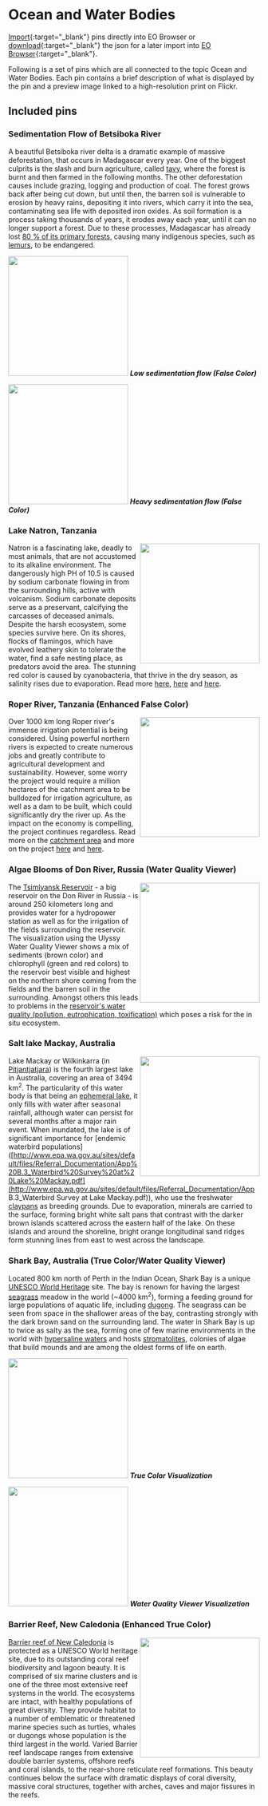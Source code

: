 # Ocean and Water Bodies 

[Import](https://apps.sentinel-hub.com/eo-browser/?sharedPinsListId=f2395499-7d59-43d7-9f6f-f1557ff34bae){:target="_blank"} pins directly into EO Browser or [download](Ocean_and_Water_Bodies.json){:target="_blank"} the json for a later import into [EO Browser](https://apps.sentinel-hub.com/eo-browser/?zoom=10&lat=41.9&lng=12.5&themeId=DEFAULT-THEME){:target="_blank"}.

Following is a set of pins which are all connected to the topic Ocean and Water Bodies. Each pin contains a brief description of what is displayed by the pin and a preview image linked to a high-resolution print on Flickr.

## Included pins 

### Sedimentation Flow of Betsiboka River 

A beautiful Betsiboka river delta is a dramatic example of massive deforestation, that occurs in Madagascar every year. One of the biggest culprits is the slash and burn agriculture, called [tavy](https://www.madamagazine.com/en/english-tavy-kahlschlag-einer-insel/), where the forest is burnt and then farmed in the following months. The other deforestation causes include grazing, logging and production of coal. The forest grows back after being cut down, but until then, the barren soil is vulnerable to erosion by heavy rains, depositing it into rivers, which carry it into the sea, contaminating sea life with deposited iron oxides. As soil formation is a process taking thousands of years, it erodes away each year, until it can no longer support a forest. Due to these processes, Madagascar has already lost [80 % of its primary forests](https://www.eoi.es/blogs/guidopreti/2014/02/04/deforestation-in-madagascar-a-threat-to-its-biodiversity/), causing many indigenous species, such as [lemurs](https://monkeysandmountains.com/lemurs-madagascar/), to be endangered.

[<img src="fig/betsiboka_low_thumbnail.jpg" width="240">](https://www.flickr.com/photos/sentinelhub/31984210167/in/album-72157715042342946/) 
***Low sedimentation flow (False Color)***

[<img src="fig/betsiboka_high_thumbnail.jpg" width="240">](https://www.flickr.com/photos/sentinelhub/46200454534/in/album-72157715042342946/) ***Heavy sedimentation flow (False Color)***


### Lake Natron, Tanzania
[<img src="fig/natron_thumbnail.jpg" align="right" width="240">](https://www.flickr.com/photos/sentinelhub/49378677431/in/album-72157715042342946/)
Natron is a fascinating lake, deadly to most animals, that are not accustomed to its alkaline environment. The dangerously high PH of 10.5 is caused by sodium carbonate flowing in from the surrounding hills, active with volcanism. Sodium carbonate deposits serve as a preservant, calcifying the carcasses of deceased animals. Despite the harsh ecosystem, some species survive here. On its shores, flocks of flamingos, which have evolved leathery skin to tolerate the water, find a safe nesting place, as predators avoid the area. The stunning red color is caused by cyanobacteria, that thrive in the dry season, as salinity rises due to evaporation. Read more [here](https://www.smithsonianmag.com/travel/flamingos-find-life-among-death-180959265/), [here](https://earthobservatory.nasa.gov/images/90191/lake-natron-tanzania) and [here](https://www.livescience.com/40135-photographer-rick-brandt-lake-natron.html).

### Roper River, Tanzania (Enhanced False Color)
[<img src="fig/roper_river_thumbnail.jpg" align="right" width="240">](https://www.flickr.com/photos/sentinelhub/49263368336/in/album-72157715042342946/)
Over 1000 km long Roper river's immense irrigation potential is being considered. Using powerful northern rivers is expected to create numerous jobs and greatly contribute to agricultural development and sustainability. However, some worry the project would require a million hectares of the catchment area to be bulldozed for irrigation agriculture, as well as a dam to be built, which could significantly dry the river up. As the impact on the economy is compelling, the project continues regardless. Read more on the [catchment area](https://web.archive.org/web/20150401172739/http://lrm.nt.gov.au/__data/assets/pdf_file/0003/20766/overview4.pdf) and more on the project [here](https://www.irrigationaustralia.com.au/news/water-its-our-dam-shame) and [here](https://www.topendcoasts.org.au/concern_for_the_roper_river_abc_country_hour).


### Algae Blooms of Don River, Russia (Water Quality Viewer)
[<img src="fig/algae_blooms_donn_thumbnail.jpg" align="right" width="240">](https://www.flickr.com/photos/sentinelhub/49658162857/in/album-72157715042342946/)
The [Tsimlyansk Reservoir](https://www.britannica.com/place/Tsimlyansk-Reservoir) - a big reservoir on the Don River in Russia - is around 250 kilometers long and provides water for a hydropower station as well as for the irrigation of the fields surrounding the reservoir. The visualization using the Ulyssy Water Quality Viewer shows a mix of sediments (brown color) and chlorophyll (green and red colors) to the reservoir best visible and highest on the northern shore coming from the fields and the barren soil in the surrounding. Amongst others this leads to problems in the [reservoir's water quality (pollution, eutrophication, toxification)](https://link.springer.com/article/10.1134/S1875372814020048) which poses a risk for the in situ ecosystem.

### Salt lake Mackay, Australia
[<img src="fig/lake_mackay_thumbnail.jpg" align="right" width="240">](https://www.flickr.com/photos/sentinelhub/50097367736/in/album-72157715042342946/)
Lake Mackay or Wilkinkarra (in [Pitjantjatjara](https://ulurutoursaustralia.com.au/blog/the-culture-and-heritage-of-the-pitjantjatjara-in-central-australia/)) is the fourth largest lake in Australia, covering an area of  3494 km<sup>2</sup>. The particularity of this water body is that being an [ephemeral lake](https://www.sciencedirect.com/topics/earth-and-planetary-sciences/ephemeral-lake), it only fills with water after seasonal rainfall, although water can persist for several months after a major rain event.  When inundated, the lake is of significant importance for [endemic waterbird populations]([http://www.epa.wa.gov.au/sites/default/files/Referral_Documentation/App%20B.3_Waterbird%20Survey%20at%20Lake%20Mackay.pdf](http://www.epa.wa.gov.au/sites/default/files/Referral_Documentation/App B.3_Waterbird Survey at Lake Mackay.pdf)), who use the freshwater [claypans](https://www.merriam-webster.com/dictionary/claypan) as breeding grounds. Due to evaporation, minerals are carried to the surface, forming bright white salt pans that contrast with the darker brown islands scattered across the eastern half of the lake. On these islands and around the shoreline, bright orange longitudinal sand ridges form stunning lines from east to west across the landscape. 

### Shark Bay, Australia (True Color/Water Quality Viewer)

Located 800 km north of Perth in the Indian Ocean, Shark Bay is a unique [UNESCO World Heritage](https://whc.unesco.org/en/about/) site. The bay is renown for having the largest [seagrass](https://ocean.si.edu/ocean-life/plants-algae/seagrass-and-seagrass-beds) meadow in the world (~4000 km<sup>2</sup>), forming a feeding ground for large populations of aquatic life, including [dugong](https://www.worldwildlife.org/species/dugong). The seagrass can be seen from space in the shallower areas of the bay, contrasting strongly with the dark brown sand on the surrounding land. The water in Shark Bay is up to twice as salty as the sea, forming one of few marine environments in the world with [hypersaline waters](https://www.sharkbay.org/nature/geology/salinity/) and hosts [stromatolites](https://www.bushheritage.org.au/species/stromatolites), colonies of algae that build mounds and are among the oldest forms of life on earth. 

[<img src="fig/shark_bay_thumbnail.jpg" width="240">](https://www.flickr.com/photos/sentinelhub/50096741223/in/album-72157715042342946/)
***True Color Visualization***

[<img src="fig/shark_bay_quality_thumbnail.jpg" width="240">](https://www.flickr.com/photos/sentinelhub/50096780413/in/album-72157715042342946/)
***Water Quality Viewer Visualization***

### Barrier Reef, New Caledonia (Enhanced True Color)
[<img src="fig/barrier_reef_thumbnail.jpg" align="right" width="240">](https://www.flickr.com/photos/sentinelhub/50097616942/in/album-72157715042342946/)
[Barrier reef of New Caledonia](https://whc.unesco.org/en/list/1115/) is protected as a UNESCO World heritage site, due to its outstanding coral reef biodiversity and lagoon beauty. It is comprised of six marine clusters and is one of the three most extensive reef systems in the world. The ecosystems are intact, with healthy populations of great diversity. They provide habitat to a number of emblematic or threatened marine species such as turtles, whales or dugongs whose population is the third largest in the world. Varied Barrier reef landscape ranges from extensive double barrier systems, offshore reefs and coral islands, to the near-shore reticulate reef formations. This beauty continues below the surface with dramatic displays of coral diversity, massive coral structures, together with arches, caves and major fissures in the reefs.
